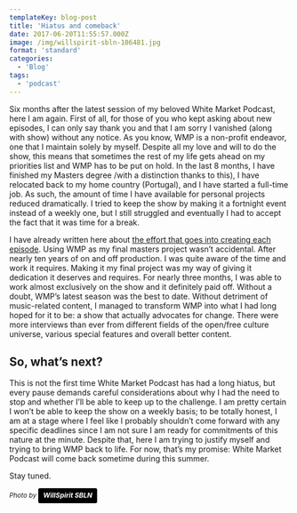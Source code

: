 ```yaml
---
templateKey: blog-post
title: 'Hiatus and comeback'
date: 2017-06-20T11:55:57.000Z
image: /img/willspirit-sbln-106481.jpg
format: 'standard'
categories:
  - 'Blog'
tags:
  - 'podcast'
---
```


Six months after the latest session of my beloved White Market Podcast, here I am again. First of all, for those of you who kept asking about new episodes, I can only say thank you and that I am sorry I vanished (along with show) without any notice. As you know, WMP is a non-profit endeavor, one that I maintain solely by myself. Despite all my love and will to do the show, this means that sometimes the rest of my life gets ahead on my priorities list and WMP has to be put on hold. In the last 8 months, I have finished my Masters degree /with a distinction thanks to this), I have relocated back to my home country (Portugal), and I have started a full-time job. As such, the amount of time I have available for personal projects reduced dramatically. I tried to keep the show by making it a fortnight event instead of a weekly one, but I still struggled and eventually I had to accept the fact that it was time for a break.

I have already written here about [the effort that goes into creating each episode](https://www.whitemarketpodcast.co.uk/blog/2016/09/27/white-market-context-i-production-effort-production-values/). Using WMP as my final masters project wasn’t accidental. After nearly ten years of on and off production. I was quite aware of the time and work it requires. Making it my final project was my way of giving it dedication it deserves and requires. For nearly three months, I was able to work almost exclusively on the show and it definitely paid off. Without a doubt, WMP’s latest season was the best to date. Without detriment of music-related content, I managed to transform WMP into what I had long hoped for it to be: a show that actually advocates for change. There were more interviews than ever from different fields of the open/free culture universe, various special features and overall better content.

## So, what’s next?

This is not the first time White Market Podcast has had a long hiatus, but every pause demands careful considerations about why I had the need to stop and whether I’ll be able to keep up to the challenge. I am pretty certain I won’t be able to keep the show on a weekly basis; to be totally honest, I am at a stage where I feel like I probably shouldn’t come forward with any specific deadlines since I am not sure I am ready for commitments of this nature at the minute. Despite that, here I am trying to justify myself and trying to bring WMP back to life. For now, that’s my promise: White Market Podcast will come back sometime during this summer.

Stay tuned.

<small><em>Photo by <a style="background-color: black; color: white; text-decoration: none; padding: 4px 6px; font-family: -apple-system, BlinkMacSystemFont, 'San Francisco', 'Helvetica Neue', Helvetica, Ubuntu, Roboto, Noto, 'Segoe UI', Arial, sans-serif; font-size: 12px; font-weight: bold; line-height: 1.2; display: inline-block; border-radius: 3px;" title="Download free do whatever you want high-resolution photos from WillSpirit SBLN" href="http://unsplash.com/@willspirit?utm_campaign=photographer-credit" target="_blank" rel="noopener noreferrer"><span style="display: inline-block; padding: 2px 3px;">WillSpirit SBLN</span></a></em></small>
